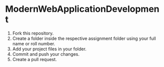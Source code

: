# ModernWebApplicationDevelopment
1. Fork this repository.
2. Create a folder inside the respective assignment folder using your full name or roll number.
3. Add your project files in your folder.
4. Commit and push your changes.
5. Create a pull request.
